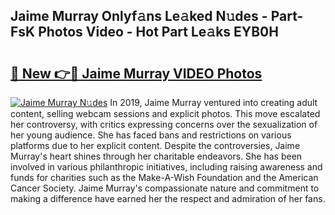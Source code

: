 ## Jaime Murray Onlyf𝚊ns Le𝚊ked N𝚞des - Part-FsK Photos Video - Hot Part Le𝚊ks EYB0H

# <h2><a href="http://ac33024.deff.icu/?id=Jaime+Murray">🔗 New 👉🔴 Jaime Murray VIDEO Photos</a></h2>

[![Jaime Murray N𝚞des](https://i.imgur.com/rIISA9y.gif)](http://ac33024.deff.icu/?id=Jaime+Murray)
In 2019, Jaime Murray ventured into creating adult content, selling webcam sessions and explicit photos. This move escalated her controversy, with critics expressing concerns over the sexualization of her young audience. She has faced bans and restrictions on various platforms due to her explicit content. Despite the controversies, Jaime Murray's heart shines through her charitable endeavors. She has been involved in various philanthropic initiatives, including raising awareness and funds for charities such as the Make-A-Wish Foundation and the American Cancer Society. Jaime Murray's compassionate nature and commitment to making a difference have earned her the respect and admiration of her fans.
